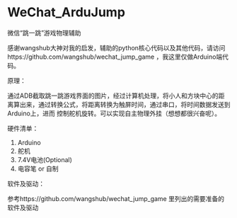 # WeChat_ArduJump
微信“跳一跳”游戏物理辅助

感谢wangshub大神对我的启发，辅助的python核心代码以及其他代码，请访问https://github.com/wangshub/wechat_jump_game ，我这里仅做Arduino端代码。

原理：

通过ADB截取跳一跳游戏界面的图片，经过计算机处理，将小人和方块中心的距离算出来，通过转换公式，将距离转换为触屏时间，通过串口，将时间数据发送到Arduino上，进而
控制舵机旋转。可以实现自主物理外挂（想想都很兴奋呢）。

硬件清单：

  1. Arduino
  2. 舵机
  3. 7.4V电池(Optional)
  4. 电容笔 or 自制
  
软件及驱动：

   参考https://github.com/wangshub/wechat_jump_game 里列出的需要准备的软件及驱动
